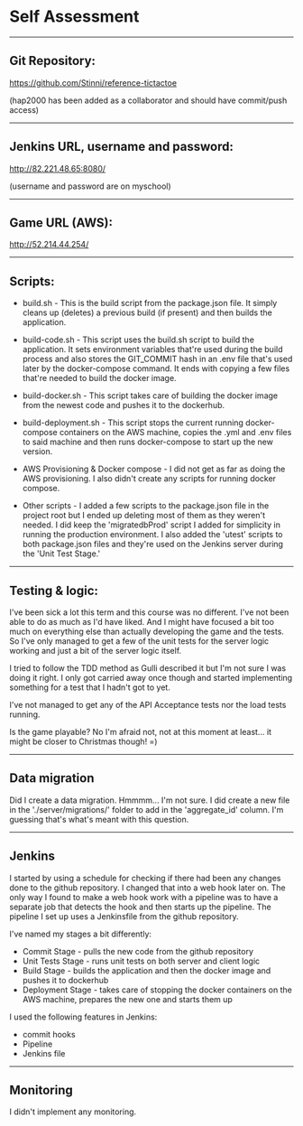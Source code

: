# Self Assessment
<hr />


## Git Repository:
https://github.com/Stinni/reference-tictactoe

(hap2000 has been added as a collaborator and should have commit/push access)
<hr />


## Jenkins URL, username and password:
http://82.221.48.65:8080/

(username and password are on myschool)
<hr />


## Game URL (AWS):
http://52.214.44.254/
<hr />


## Scripts:

- build.sh - This is the build script from the package.json file. It simply cleans up (deletes) a previous build (if present) and then builds the application.

- build-code.sh - This script uses the build.sh script to build the application. It sets environment variables that're used during the build process and also stores the GIT_COMMIT hash in an .env file that's used later by the docker-compose command. It ends with copying a few files that're needed to build the docker image.

- build-docker.sh - This script takes care of building the docker image from the newest code and pushes it to the dockerhub.

- build-deployment.sh - This script stops the current running docker-compose containers on the AWS machine, copies the .yml and .env files to said machine and then runs docker-compose to start up the new version.

- AWS Provisioning & Docker compose - I did not get as far as doing the AWS provisioning. I also didn't create any scripts for running docker compose.

- Other scripts - I added a few scripts to the package.json file in the project root but I ended up deleting most of them as they weren't needed. I did keep the 'migratedbProd' script I added for simplicity in running the production environment. I also added the 'utest' scripts to both package.json files and they're used on the Jenkins server during the 'Unit Test Stage.'

<hr />


## Testing & logic:

I've been sick a lot this term and this course was no different. I've not been able to do as much as I'd have liked. And I might have focused a bit too much on everything else than actually developing the game and the tests. So I've only managed to get a few of the unit tests for the server logic working and just a bit of the server logic itself.

I tried to follow the TDD method as Gulli described it but I'm not sure I was doing it right. I only got carried away once though and started implementing something for a test that I hadn't got to yet.

I've not managed to get any of the API Acceptance tests nor the load tests running.

Is the game playable? No I'm afraid not, not at this moment at least... it might be closer to Christmas though! =)
<hr />


## Data migration

Did I create a data migration. Hmmmm... I'm not sure. I did create a new file in the './server/migrations/' folder to add in the 'aggregate_id' column. I'm guessing that's what's meant with this question.
<hr />


## Jenkins

I started by using a schedule for checking if there had been any changes done to the github repository. I changed that into a web hook later on. The only way I found to make a web hook work with a pipeline was to have a separate job that detects the hook and then starts up the pipeline. The pipeline I set up uses a Jenkinsfile from the github repository.

I've named my stages a bit differently:
- Commit Stage - pulls the new code from the github repository
- Unit Tests Stage - runs unit tests on both server and client logic
- Build Stage - builds the application and then the docker image and pushes it to dockerhub
- Deployment Stage - takes care of stopping the docker containers on the AWS machine, prepares the new one and starts them up


I used the following features in Jenkins:
- commit hooks
- Pipeline
- Jenkins file

<hr />


## Monitoring

I didn't implement any monitoring.
